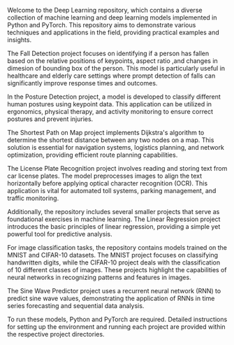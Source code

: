 Welcome to the Deep Learning repository, which contains a diverse collection of machine learning and deep learning models implemented in Python and PyTorch. This repository aims to demonstrate various techniques and applications in the field, providing practical examples and insights.

The Fall Detection project focuses on identifying if a person has fallen based on the relative positions of keypoints, aspect ratio ,and changes in dimesion of bounding box of the person. This model is particularly useful in healthcare and elderly care settings where prompt detection of falls can significantly improve response times and outcomes.

In the Posture Detection project, a model is developed to classify different human postures using keypoint data. This application can be utilized in ergonomics, physical therapy, and activity monitoring to ensure correct postures and prevent injuries.

The Shortest Path on Map project implements Dijkstra's algorithm to determine the shortest distance between any two nodes on a map. This solution is essential for navigation systems, logistics planning, and network optimization, providing efficient route planning capabilities.

The License Plate Recognition project involves reading and storing text from car license plates. The model preprocesses images to align the text horizontally before applying optical character recognition (OCR). This application is vital for automated toll systems, parking management, and traffic monitoring.

Additionally, the repository includes several smaller projects that serve as foundational exercises in machine learning. The Linear Regression project introduces the basic principles of linear regression, providing a simple yet powerful tool for predictive analysis.

For image classification tasks, the repository contains models trained on the MNIST and CIFAR-10 datasets. The MNIST project focuses on classifying handwritten digits, while the CIFAR-10 project deals with the classification of 10 different classes of images. These projects highlight the capabilities of neural networks in recognizing patterns and features in images.

The Sine Wave Predictor project uses a recurrent neural network (RNN) to predict sine wave values, demonstrating the application of RNNs in time series forecasting and sequential data analysis.

To run these models, Python and PyTorch are required. Detailed instructions for setting up the environment and running each project are provided within the respective project directories. 

